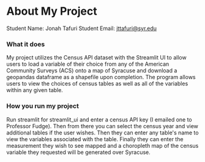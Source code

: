 # About My Project

Student Name:  Jonah Tafuri
Student Email:  jttafuri@syr.edu

### What it does
My project utilizes the Census API dataset with the Streamlit UI to allow users to load a variable of their choice from any of the American Community Surveys (ACS) onto a map of Syracuse and download a geopandas dataframe as a shapefile upon completion. The program allows users to view the choices of census tables as well as all of the variables within any given table.

### How you run my project
Run streamlit for streamlit_ui and enter a census API key (I emailed one to Professor Fudge). Then from there you can select the census year and view additional tables if the user wishes. Then they can enter any table's name to view the variables associated with the table. Finally they can enter the measurement they wish to see mapped and a choropleth map of the census variable they requested will be generated over Syracuse.